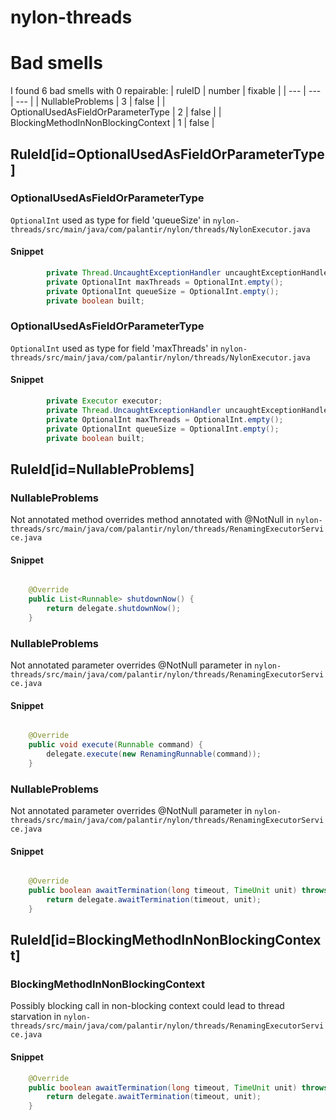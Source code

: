 # nylon-threads 
 
# Bad smells
I found 6 bad smells with 0 repairable:
| ruleID | number | fixable |
| --- | --- | --- |
| NullableProblems | 3 | false |
| OptionalUsedAsFieldOrParameterType | 2 | false |
| BlockingMethodInNonBlockingContext | 1 | false |
## RuleId[id=OptionalUsedAsFieldOrParameterType]
### OptionalUsedAsFieldOrParameterType
`OptionalInt` used as type for field 'queueSize'
in `nylon-threads/src/main/java/com/palantir/nylon/threads/NylonExecutor.java`
#### Snippet
```java
        private Thread.UncaughtExceptionHandler uncaughtExceptionHandler;
        private OptionalInt maxThreads = OptionalInt.empty();
        private OptionalInt queueSize = OptionalInt.empty();
        private boolean built;

```

### OptionalUsedAsFieldOrParameterType
`OptionalInt` used as type for field 'maxThreads'
in `nylon-threads/src/main/java/com/palantir/nylon/threads/NylonExecutor.java`
#### Snippet
```java
        private Executor executor;
        private Thread.UncaughtExceptionHandler uncaughtExceptionHandler;
        private OptionalInt maxThreads = OptionalInt.empty();
        private OptionalInt queueSize = OptionalInt.empty();
        private boolean built;
```

## RuleId[id=NullableProblems]
### NullableProblems
Not annotated method overrides method annotated with @NotNull
in `nylon-threads/src/main/java/com/palantir/nylon/threads/RenamingExecutorService.java`
#### Snippet
```java

    @Override
    public List<Runnable> shutdownNow() {
        return delegate.shutdownNow();
    }
```

### NullableProblems
Not annotated parameter overrides @NotNull parameter
in `nylon-threads/src/main/java/com/palantir/nylon/threads/RenamingExecutorService.java`
#### Snippet
```java

    @Override
    public void execute(Runnable command) {
        delegate.execute(new RenamingRunnable(command));
    }
```

### NullableProblems
Not annotated parameter overrides @NotNull parameter
in `nylon-threads/src/main/java/com/palantir/nylon/threads/RenamingExecutorService.java`
#### Snippet
```java

    @Override
    public boolean awaitTermination(long timeout, TimeUnit unit) throws InterruptedException {
        return delegate.awaitTermination(timeout, unit);
    }
```

## RuleId[id=BlockingMethodInNonBlockingContext]
### BlockingMethodInNonBlockingContext
Possibly blocking call in non-blocking context could lead to thread starvation
in `nylon-threads/src/main/java/com/palantir/nylon/threads/RenamingExecutorService.java`
#### Snippet
```java
    @Override
    public boolean awaitTermination(long timeout, TimeUnit unit) throws InterruptedException {
        return delegate.awaitTermination(timeout, unit);
    }

```

